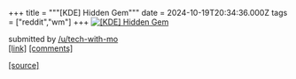 +++
title = """[KDE] Hidden Gem"""
date = 2024-10-19T20:34:36.000Z
tags = ["reddit","wm"]
+++
[![[KDE] Hidden Gem](https://preview.redd.it/ohuaq52zwrvd1.png?width=640&crop=smart&auto=webp&s=d612923f34ee3092c4dc37e473215e8e9214e1db "[KDE] Hidden Gem")](https://www.reddit.com/r/unixporn/comments/1g7i1pe/kde_hidden_gem/)

submitted by [/u/tech-with-mo](https://www.reddit.com/user/tech-with-mo)  
[\[link\]](https://i.redd.it/ohuaq52zwrvd1.png) [\[comments\]](https://www.reddit.com/r/unixporn/comments/1g7i1pe/kde_hidden_gem/)

[[source]](https://www.reddit.com/r/unixporn/comments/1g7i1pe/kde_hidden_gem/)
